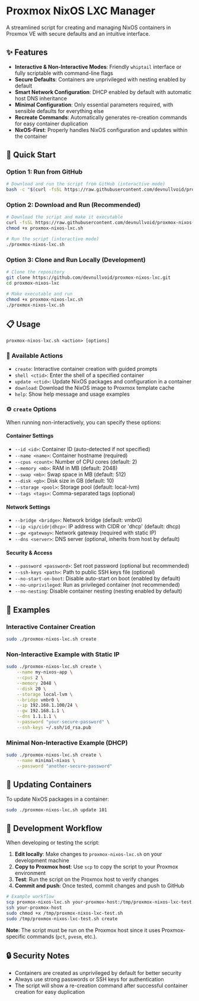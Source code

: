 # Proxmox NixOS LXC Manager

A streamlined script for creating and managing NixOS containers in Proxmox VE with secure defaults and an intuitive interface.

## ✨ Features

- **Interactive & Non-Interactive Modes**: Friendly `whiptail` interface or fully scriptable with command-line flags
- **Secure Defaults**: Containers are unprivileged with nesting enabled by default
- **Smart Network Configuration**: DHCP enabled by default with automatic host DNS inheritance
- **Minimal Configuration**: Only essential parameters required, with sensible defaults for everything else
- **Recreate Commands**: Automatically generates re-creation commands for easy container duplication
- **NixOS-First**: Properly handles NixOS configuration and updates within the container

## 🚀 Quick Start

### Option 1: Run from GitHub
```bash
# Download and run the script from GitHub (interactive mode)
bash -c "$(curl -fsSL https://raw.githubusercontent.com/devnullvoid/proxmox-nixos-lxc/main/proxmox-nixos-lxc.sh)"
```

### Option 2: Download and Run (Recommended)
```bash
# Download the script and make it executable
curl -fsSL https://raw.githubusercontent.com/devnullvoid/proxmox-nixos-lxc/main/proxmox-nixos-lxc.sh -o proxmox-nixos-lxc.sh
chmod +x proxmox-nixos-lxc.sh

# Run the script (interactive mode)
./proxmox-nixos-lxc.sh
```

### Option 3: Clone and Run Locally (Development)
```bash
# Clone the repository
git clone https://github.com/devnullvoid/proxmox-nixos-lxc.git
cd proxmox-nixos-lxc

# Make executable and run
chmod +x proxmox-nixos-lxc.sh
./proxmox-nixos-lxc.sh
```

## 📋 Usage

```
proxmox-nixos-lxc.sh <action> [options]
```

### 🔧 Available Actions

- `create`: Interactive container creation with guided prompts
- `shell <ctid>`: Enter the shell of a specified container
- `update <ctid>`: Update NixOS packages and configuration in a container
- `download`: Download the NixOS image to Proxmox template cache
- `help`: Show help message and usage examples

### ⚙️ `create` Options

When running non-interactively, you can specify these options:

#### Container Settings
- `--id <id>`: Container ID (auto-detected if not specified)
- `--name <name>`: Container hostname (required)
- `--cpus <count>`: Number of CPU cores (default: 2)
- `--memory <mb>`: RAM in MB (default: 2048)
- `--swap <mb>`: Swap space in MB (default: 512)
- `--disk <gb>`: Disk size in GB (default: 10)
- `--storage <pool>`: Storage pool (default: local-lvm)
- `--tags <tags>`: Comma-separated tags (optional)

#### Network Settings
- `--bridge <bridge>`: Network bridge (default: vmbr0)
- `--ip <ip/cidr|dhcp>`: IP address with CIDR or 'dhcp' (default: dhcp)
- `--gw <gateway>`: Network gateway (required with static IP)
- `--dns <server>`: DNS server (optional, inherits from host by default)

#### Security & Access
- `--password <password>`: Set root password (optional but recommended)
- `--ssh-keys <path>`: Path to public SSH keys file (optional)
- `--no-start-on-boot`: Disable auto-start on boot (enabled by default)
- `--no-unprivileged`: Run as privileged container (not recommended)
- `--no-nesting`: Disable container nesting (nesting enabled by default)

## 📌 Examples

### Interactive Container Creation
```bash
sudo ./proxmox-nixos-lxc.sh create
```

### Non-Interactive Example with Static IP
```bash
sudo ./proxmox-nixos-lxc.sh create \
    --name my-nixos-app \
    --cpus 2 \
    --memory 2048 \
    --disk 20 \
    --storage local-lvm \
    --bridge vmbr0 \
    --ip 192.168.1.100/24 \
    --gw 192.168.1.1 \
    --dns 1.1.1.1 \
    --password "your-secure-password" \
    --ssh-keys ~/.ssh/id_rsa.pub
```

### Minimal Non-Interactive Example (DHCP)
```bash
sudo ./proxmox-nixos-lxc.sh create \
    --name minimal-nixos \
    --password "another-secure-password"
```

## 🔄 Updating Containers

To update NixOS packages in a container:
```bash
sudo ./proxmox-nixos-lxc.sh update 101
```

## 🔧 Development Workflow

When developing or testing the script:

1. **Edit locally**: Make changes to `proxmox-nixos-lxc.sh` on your development machine
2. **Copy to Proxmox host**: Use `scp` to copy the script to your Proxmox environment
3. **Test**: Run the script on the Proxmox host to verify changes
4. **Commit and push**: Once tested, commit changes and push to GitHub

```bash
# Example workflow
scp proxmox-nixos-lxc.sh your-proxmox-host:/tmp/proxmox-nixos-lxc-test.sh
ssh your-proxmox-host
sudo chmod +x /tmp/proxmox-nixos-lxc-test.sh
sudo /tmp/proxmox-nixos-lxc-test.sh create
```

**Note**: The script must be run on the Proxmox host since it uses Proxmox-specific commands (`pct`, `pvesm`, etc.).

## 🔒 Security Notes

- Containers are created as unprivileged by default for better security
- Always use strong passwords or SSH keys for authentication
- The script will show a re-creation command after successful container creation for easy duplication
